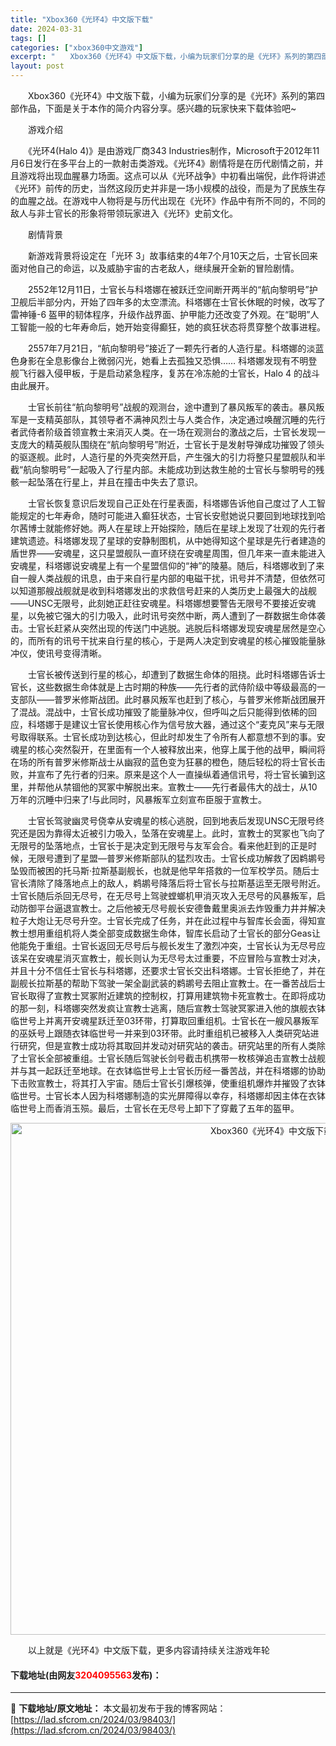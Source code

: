 ```yaml
---
title: "Xbox360《光环4》中文版下载"
date: 2024-03-31
tags: []
categories: ["xbox360中文游戏"]
excerpt: "　　Xbox360《光环4》中文版下载，小编为玩家们分享的是《光环》系列的第四部作品，下面是关于本作的简介内容分享。感兴趣的玩家快来下载体验吧~ 　　游戏介绍 　　《光环4(Halo 4)》是由游戏厂商343 Industries制作，Microsoft于2012年11月6日发行在多平台上的一款射击&hellip;"
layout: post
---
```


 <p>　　Xbox360《光环4》中文版下载，小编为玩家们分享的是《光环》系列的第四部作品，下面是关于本作的简介内容分享。感兴趣的玩家快来下载体验吧~</p> <p>　　游戏介绍</p> <p>　　《光环4(Halo 4)》是由游戏厂商343 Industries制作，Microsoft于2012年11月6日发行在多平台上的一款射击类游戏。《光环4》剧情将是在历代剧情之前，并且游戏将出现血腥暴力场面。这点可以从《光环战争》中初看出端倪，此作将讲述《光环》前传的历史，当然这段历史并非是一场小规模的战役，而是为了民族生存的血腥之战。在游戏中人物将是与历代出现在《光环》作品中有所不同的，不同的敌人与非士官长的形象将带领玩家进入《光环》史前文化。</p> <p>　　剧情背景</p> <p>　　新游戏背景将设定在「光环 3」故事结束的4年7个月10天之后，士官长回来面对他自己的命运，以及威胁宇宙的古老敌人，继续展开全新的冒险剧情。</p> <p>　　2552年12月11日，士官长与科塔娜在被跃迁空间断开两半的&ldquo;航向黎明号&rdquo;护卫舰后半部分内，开始了四年多的太空漂流。科塔娜在士官长休眠的时候，改写了雷神锤-6 盔甲的韧体程序，升级作战界面、护甲能力还改变了外观。在&ldquo;聪明&rdquo;人工智能一般的七年寿命后，她开始变得癫狂，她的疯狂状态将贯穿整个故事进程。</p> <p>　　2557年7月21日，&ldquo;航向黎明号&rdquo;接近了一颗先行者的人造行星。科塔娜的淡蓝色身影在全息影像台上微弱闪光，她看上去孤独又恐惧&hellip;&hellip; 科塔娜发现有不明登舰飞行器入侵甲板，于是启动紧急程序，复苏在冷冻舱的士官长，Halo 4 的战斗由此展开。</p> <p>　　士官长前往&ldquo;航向黎明号&rdquo;战舰的观测台，途中遭到了暴风叛军的袭击。暴风叛军是一支精英部队，其领导者不满神风烈士与人类合作，决定通过唤醒沉睡的先行者武侍者阶级首领宣教士来消灭人类。在一场在观测台的激战之后，士官长发现一支庞大的精英舰队围绕在&ldquo;航向黎明号&rdquo;附近，士官长于是发射导弹成功摧毁了领头的驱逐舰。此时，人造行星的外壳突然开启，产生强大的引力将整只星盟舰队和半截&ldquo;航向黎明号&rdquo;一起吸入了行星内部。未能成功到达救生舱的士官长与黎明号的残骸一起坠落在行星上，并且在撞击中失去了意识。</p> <p>　　士官长恢复意识后发现自己正处在行星表面，科塔娜告诉他自己度过了人工智能规定的七年寿命，随时可能进入癫狂状态，士官长安慰她说只要回到地球找到哈尔茜博士就能修好她。两人在星球上开始探险，随后在星球上发现了壮观的先行者建筑遗迹。科塔娜发现了星球的安静制图机，从中她得知这个星球是先行者建造的盾世界&mdash;&mdash;安魂星，这只星盟舰队一直环绕在安魂星周围，但几年来一直未能进入安魂星，科塔娜说安魂星上有一个星盟信仰的&ldquo;神&rdquo;的陵墓。随后，科塔娜收到了来自一艘人类战舰的讯息，由于来自行星内部的电磁干扰，讯号并不清楚，但依然可以知道那艘战舰就是收到科塔娜发出的求救信号赶来的人类历史上最强大的战舰&mdash;&mdash;UNSC无限号，此刻她正赶往安魂星。科塔娜想要警告无限号不要接近安魂星，以免被它强大的引力吸入，此时讯号突然中断，两人遭到了一群数据生命体袭击。士官长赶紧从突然出现的传送门中逃脱。逃脱后科塔娜发现安魂星居然是空心的，而所有的讯号干扰来自行星的核心，于是两人决定到安魂星的核心摧毁能量脉冲仪，使讯号变得清晰。</p> <p>　　士官长被传送到行星的核心，却遭到了数据生命体的阻挠。此时科塔娜告诉士官长，这些数据生命体就是上古时期的种族&mdash;&mdash;先行者的武侍阶级中等级最高的一支部队&mdash;&mdash;普罗米修斯战团。此时暴风叛军也赶到了核心，与普罗米修斯战团展开了混战。混战中，士官长成功摧毁了能量脉冲仪，但呼叫之后只能得到依稀的回应，科塔娜于是建议士官长使用核心作为信号放大器，通过这个&ldquo;麦克风&rdquo;来与无限号取得联系。士官长成功到达核心，但此时却发生了令所有人都意想不到的事。安魂星的核心突然裂开，在里面有一个人被释放出来，他穿上属于他的战甲，瞬间将在场的所有普罗米修斯战士从幽寂的蓝色变为狂暴的橙色，随后轻松的将士官长击败，并宣布了先行者的归来。原来是这个人一直操纵着通信讯号，将士官长骗到这里，并帮他从禁锢他的冥冢中解脱出来。宣教士&mdash;&mdash;先行者最伟大的战士，从10万年的沉睡中归来了!与此同时，风暴叛军立刻宣布臣服于宣教士。</p> <p>　　士官长驾驶幽灵号侥幸从安魂星的核心逃脱，回到地表后发现UNSC无限号终究还是因为靠得太近被引力吸入，坠落在安魂星上。此时，宣教士的冥冢也飞向了无限号的坠落地点，士官长于是决定到无限号与友军会合。看来他赶到的正是时候，无限号遭到了星盟&mdash;普罗米修斯部队的猛烈攻击。士官长成功解救了因鹈鹕号坠毁而被困的托马斯&middot;拉斯基副舰长，也就是他早年搭救的一位军校学员。随后士官长清除了降落地点上的敌人，鹈鹕号降落后将士官长与拉斯基运至无限号附近。士官长随后杀回无尽号，在无尽号上驾驶螳螂机甲消灭攻入无尽号的风暴叛军，启动防御平台逼退宣教士。之后他被无尽号舰长安德鲁戴里奥派去炸毁重力井并解决粒子大炮让无尽号升空。士官长完成了任务，并在此过程中与智库长会面，得知宣教士想用重组机将人类全部变成数据生命体，智库长启动了士官长的部分Geas让他能免于重组。士官长返回无尽号后与舰长发生了激烈冲突，士官长认为无尽号应该呆在安魂星消灭宣教士，舰长则认为无尽号太过重要，不应冒险与宣教士对决，并且十分不信任士官长与科塔娜，还要求士官长交出科塔娜。士官长拒绝了，并在副舰长拉斯基的帮助下驾驶一架全副武装的鹈鹕号去阻止宣教士。在一番苦战后士官长取得了宣教士冥冢附近建筑的控制权，打算用建筑物卡死宣教士。在即将成功的那一刻，科塔娜突然发疯让宣教士逃离，随后宣教士驾驶冥冢进入他的旗舰衣钵临世号上并离开安魂星跃迁至03环带，打算取回重组机。士官长在一艘风暴叛军的巫妖号上跟随衣钵临世号一并来到03环带。此时重组机已被移入人类研究站进行研究，但是宣教士成功将其取回并发动对研究站的袭击。研究站里的所有人类除了士官长全部被重组。士官长随后驾驶长剑号截击机携带一枚核弹追击宣教士战舰并与其一起跃迁至地球。在衣钵临世号上士官长历经一番苦战，并在科塔娜的协助下击败宣教士，将其打入宇宙。随后士官长引爆核弹，使重组机爆炸并摧毁了衣钵临世号。士官长本人因为科塔娜制造的实光屏障得以幸存，科塔娜却因主体在衣钵临世号上而香消玉殒。最后，士官长在无尽号上卸下了穿戴了五年的盔甲。</p> <p align="center"><img align="" border="0" src="https://lad.sfcrom.cn/wp-content/uploads/2024/03/20240330_66083e1c5fff6.jpg" width="819" alt="Xbox360《光环4》中文版下载" /></p> <p>　　以上就是《光环4》中文版下载，更多内容请持续关注游戏年轮</p> <p><h4>下载地址(由网友<font color="red">3204095563</font>发布)：</h4></p> 

---
📖 **下载地址/原文地址：** 本文最初发布于我的博客网站：[https://lad.sfcrom.cn/2024/03/98403/](https://lad.sfcrom.cn/2024/03/98403/)
